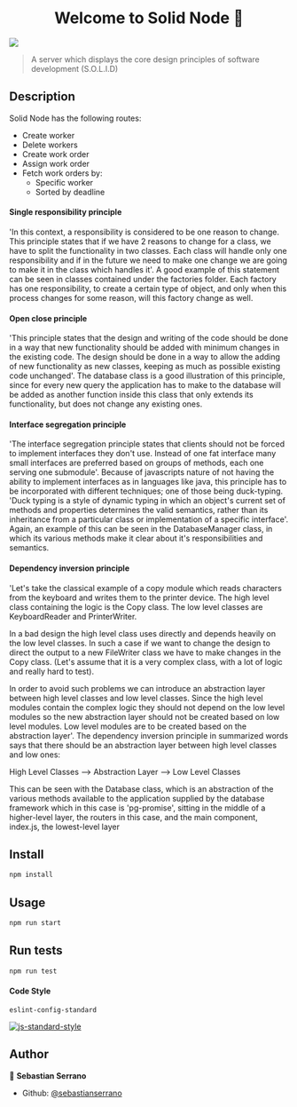 <h1 align="center">Welcome to Solid Node 👋</h1>
<p>
  <img src="https://img.shields.io/badge/version-1.0.0-blue.svg?cacheSeconds=2592000" />
</p>

> A server which displays the core design principles of software development (S.O.L.I.D)

## Description

Solid Node has the following routes:
<br/>
- Create worker
- Delete workers
- Create work order
- Assign work order
- Fetch work orders by:
  - Specific worker
  - Sorted by deadline

#### Single responsibility principle

\'In this context, a responsibility is considered to be one reason to change. This principle states that if we have 2 reasons to change for a class, we have to split the functionality in two classes. Each class will handle only one responsibility and if in the future we need to make one change we are going to make it in the class which handles it\'. A good example of this statement can be seen in classes contained under the factories folder. Each factory has one responsibility, to create a certain type of object, and only when this process changes for some reason, will this factory change as well.

#### Open close principle

\'This principle states that the design and writing of the code should be done in a way that new functionality should be added with minimum changes in the existing code. The design should be done in a way to allow the adding of new functionality as new classes, keeping as much as possible existing code unchanged\'. The database class is a good illustration of this principle, since for every new query the application has to make to the database will be added as another function inside this class that only extends its functionality, but does not change any existing ones.

#### Interface segregation principle

\'The interface segregation principle states that clients should not be forced to implement interfaces they don't use. Instead of one fat interface many small interfaces are preferred based on groups of methods, each one serving one submodule\'. Because of javascripts nature of not having the ability to implement interfaces as in languages like java, this principle has to be incorporated with different techniques; one of those being duck-typing. \'Duck typing is a style of dynamic typing in which an object's current set of methods and properties determines the valid semantics, rather than its inheritance from a particular class or implementation of a specific interface\'. Again, an example of this can be seen in the DatabaseManager class, in which its various methods make it clear about it's responsibilities and semantics.


#### Dependency inversion principle

\'Let's take the classical example of a copy module which reads characters from the keyboard and writes them to the printer device. The high level class containing the logic is the Copy class. The low level classes are KeyboardReader and PrinterWriter.

In a bad design the high level class uses directly and depends heavily on the low level classes. In such a case if we want to change the design to direct the output to a new FileWriter class we have to make changes in the Copy class. (Let's assume that it is a very complex class, with a lot of logic and really hard to test).

In order to avoid such problems we can introduce an abstraction layer between high level classes and low level classes. Since the high level modules contain the complex logic they should not depend on the low level modules so the new abstraction layer should not be created based on low level modules. Low level modules are to be created based on the abstraction layer\'. The dependency inversion principle in summarized words says that there should be an abstraction layer between high level classes and low ones:

 High Level Classes --> Abstraction Layer --> Low Level Classes

This can be seen with the Database class, which is an abstraction of the various methods available to the application supplied by the database framework which in this case is \'pg-promise\', sitting in the middle of a higher-level layer, the routers in this case, and the main component, index.js, the lowest-level layer

## Install

```sh
npm install
```

## Usage

```sh
npm run start
```

## Run tests

```sh
npm run test
```

#### Code Style
```
eslint-config-standard
```

[![js-standard-style](https://cdn.rawgit.com/standard/standard/master/badge.svg)](http://standardjs.com)

## Author

👤 **Sebastian Serrano**

* Github: [@sebastianserrano](https://github.com/sebastianserrano)
